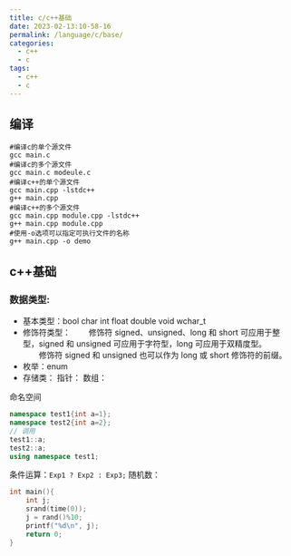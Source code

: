 ```yaml
---
title: c/c++基础
date: 2023-02-13:10-58-16
permalink: /language/c/base/
categories:
  - c++
  - c
tags:
  - c++
  - c
---
```


## 编译
```shell
#编译c的单个源文件
gcc main.c
#编译c的多个源文件
gcc main.c modeule.c
#编译c++的单个源文件
gcc main.cpp -lstdc++
g++ main.cpp
#编译c++的多个源文件
gcc main.cpp module.cpp -lstdc++
g++ main.cpp module.cpp
#使用-o选项可以指定可执行文件的名称
g++ main.cpp -o demo
```
## c++基础
### 数据类型:
- 基本类型：bool char int float double void wchar_t
- 修饰符类型：
&emsp;&emsp;修饰符 signed、unsigned、long 和 short 可应用于整型，signed 和 unsigned 可应用于字符型，long 可应用于双精度型。   
&emsp;&emsp;修饰符 signed 和 unsigned 也可以作为 long 或 short 修饰符的前缀。
- 枚举：enum
- 存储类：
指针：
数组：


命名空间
```c++
namespace test1{int a=1};
namespace test2{int a=2};
// 调用
test1::a;
test2::a;
using namespace test1;
```
条件运算：`Exp1 ? Exp2 : Exp3;`
随机数：
```c++
int main(){
    int j;
    srand(time(0));
    j = rand()%10;
    printf("%d\n", j);
    return 0;
}
```